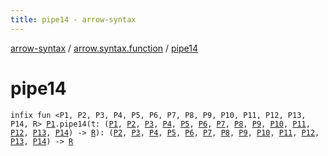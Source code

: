 ```yaml
---
title: pipe14 - arrow-syntax
---
```


[arrow-syntax](../index.html) / [arrow.syntax.function](index.html) / [pipe14](./pipe14.html)

# pipe14

`infix fun <P1, P2, P3, P4, P5, P6, P7, P8, P9, P10, P11, P12, P13, P14, R> `[`P1`](pipe14.html#P1)`.pipe14(t: (`[`P1`](pipe14.html#P1)`, `[`P2`](pipe14.html#P2)`, `[`P3`](pipe14.html#P3)`, `[`P4`](pipe14.html#P4)`, `[`P5`](pipe14.html#P5)`, `[`P6`](pipe14.html#P6)`, `[`P7`](pipe14.html#P7)`, `[`P8`](pipe14.html#P8)`, `[`P9`](pipe14.html#P9)`, `[`P10`](pipe14.html#P10)`, `[`P11`](pipe14.html#P11)`, `[`P12`](pipe14.html#P12)`, `[`P13`](pipe14.html#P13)`, `[`P14`](pipe14.html#P14)`) -> `[`R`](pipe14.html#R)`): (`[`P2`](pipe14.html#P2)`, `[`P3`](pipe14.html#P3)`, `[`P4`](pipe14.html#P4)`, `[`P5`](pipe14.html#P5)`, `[`P6`](pipe14.html#P6)`, `[`P7`](pipe14.html#P7)`, `[`P8`](pipe14.html#P8)`, `[`P9`](pipe14.html#P9)`, `[`P10`](pipe14.html#P10)`, `[`P11`](pipe14.html#P11)`, `[`P12`](pipe14.html#P12)`, `[`P13`](pipe14.html#P13)`, `[`P14`](pipe14.html#P14)`) -> `[`R`](pipe14.html#R)